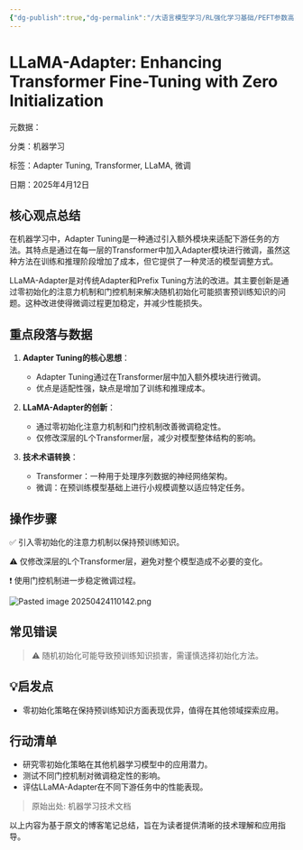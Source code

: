```yaml
---
{"dg-publish":true,"dg-permalink":"/大语言模型学习/RL强化学习基础/PEFT参数高效微调/LLaMA-Adapter","dg-home":false,"dg-description":"在此输入笔记的描述","dg-hide":false,"dg-hide-title":false,"dg-show-backlinks":true,"dg-show-local-graph":true,"dg-show-inline-title":true,"dg-pinned":false,"dg-passphrase":"在此输入访问密码","dg-enable-mathjax":false,"dg-enable-mermaid":false,"dg-enable-uml":false,"dg-note-icon":0,"dg-enable-dataview":false,"tags":["NLP"],"permalink":"/大语言模型学习/RL强化学习基础/PEFT参数高效微调/LLaMA-Adapter/","dgShowBacklinks":true,"dgShowLocalGraph":true,"dgShowInlineTitle":true,"dgPassFrontmatter":true,"noteIcon":0,"created":"2025-04-24T11:01:19.000+08:00","updated":"2025-04-24T11:10:27.926+08:00"}
---
```




# LLaMA-Adapter: Enhancing Transformer Fine-Tuning with Zero Initialization
元数据：

分类：机器学习

标签：Adapter Tuning, Transformer, LLaMA, 微调

日期：2025年4月12日

## 核心观点总结
在机器学习中，Adapter Tuning是一种通过引入额外模块来适配下游任务的方法。其特点是通过在每一层的Transformer中加入Adapter模块进行微调，虽然这种方法在训练和推理阶段增加了成本，但它提供了一种灵活的模型调整方式。

LLaMA-Adapter是对传统Adapter和Prefix Tuning方法的改进。其主要创新是通过零初始化的注意力机制和门控机制来解决随机初始化可能损害预训练知识的问题。这种改进使得微调过程更加稳定，并减少性能损失。


## 重点段落与数据
1. **Adapter Tuning的核心思想**：
   - Adapter Tuning通过在Transformer层中加入额外模块进行微调。
   - 优点是适配性强，缺点是增加了训练和推理成本。

2. **LLaMA-Adapter的创新**：
   - 通过零初始化注意力机制和门控机制改善微调稳定性。
   - 仅修改深层的L个Transformer层，减少对模型整体结构的影响。

3. **技术术语转换**：
   - Transformer：一种用于处理序列数据的神经网络架构。
   - 微调：在预训练模型基础上进行小规模调整以适应特定任务。


## 操作步骤
✅ 引入零初始化的注意力机制以保持预训练知识。

⚠ 仅修改深层的L个Transformer层，避免对整个模型造成不必要的变化。

❗ 使用门控机制进一步稳定微调过程。

![Pasted image 20250424110142.png](/img/user/%E9%99%84%E4%BB%B6/Pasted%20image%2020250424110142.png)


## 常见错误
> ⚠ 随机初始化可能导致预训练知识损害，需谨慎选择初始化方法。


## 💡启发点
- 零初始化策略在保持预训练知识方面表现优异，值得在其他领域探索应用。


## 行动清单
- 研究零初始化策略在其他机器学习模型中的应用潜力。
- 测试不同门控机制对微调稳定性的影响。
- 评估LLaMA-Adapter在不同下游任务中的性能表现。

> 原始出处: 机器学习技术文档

以上内容为基于原文的博客笔记总结，旨在为读者提供清晰的技术理解和应用指导。
